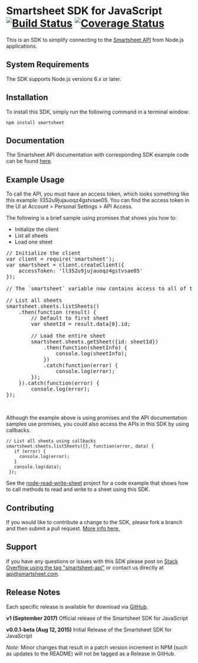 # Smartsheet SDK for JavaScript [![Build Status](https://travis-ci.org/armstnp/smartsheet-javascript-sdk.svg?branch=master)](https://travis-ci.org/armstnp/smartsheet-javascript-sdk) [![Coverage Status](https://coveralls.io/repos/github/armstnp/smartsheet-javascript-sdk/badge.svg?branch=master)](https://coveralls.io/github/armstnp/smartsheet-javascript-sdk?branch=master)

This is an SDK to simplify connecting to the [Smartsheet API](http://www.smartsheet.com/developers/api-documentation) from Node.js applications.

## System Requirements

The SDK supports Node.js versions 6.x or later.

## Installation

To install this SDK, simply run the following command in a terminal window: 

    npm install smartsheet

## Documentation

The Smartsheet API documentation with corresponding SDK example code can be found [here](http://www.smartsheet.com/developers/api-documentation). 

## Example Usage

To call the API, you must have an access token, which looks something like this example: ll352u9jujauoqz4gstvsae05. You can find the access token in the UI at Account > Personal Settings > API Access. 

The following is a brief sample using promises that shows you how to:

* Initialize the client
* List all sheets
* Load one sheet

<pre class="center-column">
// Initialize the client
var client = require('smartsheet');
var smartsheet = client.createClient({
    accessToken: 'll352u9jujauoqz4gstvsae05'
});

// The `smartsheet` variable now contains access to all of the APIs

// List all sheets
smartsheet.sheets.listSheets()
    .then(function (result) {
        // Default to first sheet
        var sheetId = result.data[0].id;

        // Load the entire sheet
        smartsheet.sheets.getSheet({id: sheetId})
            .then(function(sheetInfo) {
                console.log(sheetInfo);
            })
            .catch(function(error) {
                console.log(error);
        });
    }).catch(function(error) {
        console.log(error);
});
</pre>
<br/>

Although the example above is using promises and the API documentation samples use promises, you could also access the APIs in this SDK by using callbacks.

    // List all sheets using callbacks
    smartsheet.sheets.listSheets({}, function(error, data) {
       if (error) {
         console.log(error);
       }
       console.log(data);
     });

 See the [node-read-write-sheet](https://github.com/smartsheet-samples/node-read-write-sheet) project for a code example that shows how to call methods to read and write to a sheet using this SDK.

## Contributing

If you would like to contribute a change to the SDK, please fork a branch and then submit a pull request.
[More info here.](https://help.github.com/articles/using-pull-requests)

## Support

If you have any questions or issues with this SDK please post on [Stack Overflow using the tag "smartsheet-api"](http://stackoverflow.com/questions/tagged/smartsheet-api) or contact us directly at api@smartsheet.com.

## Release Notes

Each specific release is available for download via [GitHub](https://github.com/smartsheet-platform/smartsheet-javascript-sdk/tags).

**v1 (September 2017)**
Official release of the Smartsheet SDK for JavaScript

**v0.0.1-beta (Aug 12, 2015)**
Initial Release of the Smartsheet SDK for JavaScript

*Note*: Minor changes that result in a patch version increment in NPM (such as updates to the README) will not be tagged as a Release in GitHub.
